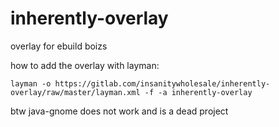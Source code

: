 # inherently-overlay

overlay for ebuild boizs

how to add the overlay with layman:

```
layman -o https://gitlab.com/insanitywholesale/inherently-overlay/raw/master/layman.xml -f -a inherently-overlay
```

btw java-gnome does not work and is a dead project
